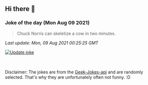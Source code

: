 ## Hi there 👋

### Joke of the day (Mon Aug 09 2021)
<!-- joke -->
>Chuck Norris can skeletize a cow in two minutes.
<!-- /joke -->

*Last update: Mon, 09 Aug 2021 00:25:25 GMT*

[![Update joke](https://github.com/nclskfm/nclskfm/actions/workflows/joke.yml/badge.svg)](https://github.com/nclskfm/nclskfm/actions/workflows/joke.yml)

<br><br>
Disclaimer: The jokes are from the [Geek-Jokes-api](https://github.com/sameerkumar18/geek-joke-api) and are randomly selected. That's why they are unfortunately often not funny. :D
